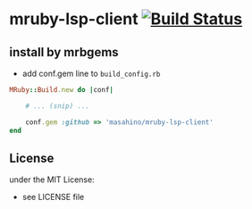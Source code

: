 # mruby-lsp-client   [![Build Status](https://travis-ci.org/masahino/mruby-lsp-client.svg?branch=master)](https://travis-ci.org/masahino/mruby-lsp-client)

## install by mrbgems
- add conf.gem line to `build_config.rb`

```ruby
MRuby::Build.new do |conf|

    # ... (snip) ...

    conf.gem :github => 'masahino/mruby-lsp-client'
end
```

## License
under the MIT License:
- see LICENSE file
